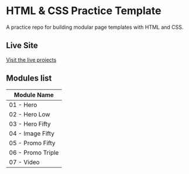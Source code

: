 # HTML & CSS Practice Template

A practice repo for building modular page templates with HTML and CSS.

## Live Site

[Visit the live projects](https://vannymagalong.github.io/html-css-practice-template/)

## Modules list

| Module Name               |
| ------------------------- |
| 01 - Hero                 |
| 02 - Hero Low             |
| 03 - Hero Fifty           |
| 04 - Image Fifty          |
| 05 - Promo Fifty          |
| 06 - Promo Triple         |
| 07 - Video                |